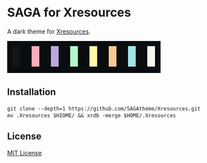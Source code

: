 # SAGA for Xresources

A dark theme for [Xresources](https://wiki.archlinux.org/title/x_resources).

![Screenshot](./screenshot.png)

## Installation
```
git clone --depth=1 https://github.com/SAGAtheme/Xresources.git
mv .Xresources $HIOME/ && xrdb -merge $HOME/.Xresources
```

## License

[MIT License](./LICENSE)
